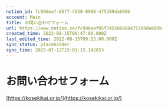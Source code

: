 ```yaml
---
notion_id: fc996eaf-85f7-4550-8988-475389da600b
account: Main
title: お問い合わせフォーム
url: https://www.notion.so/fc996eaf85f745508988475389da600b
created_time: 2022-08-15T09:47:00.000Z
last_edited_time: 2022-08-15T09:53:00.000Z
sync_status: placeholder
sync_time: 2025-07-12T15:01:15.142653
---
```

# お問い合わせフォーム

[https://kosekikai.or.jp/](https://kosekikai.or.jp/)